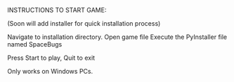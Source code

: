 INSTRUCTIONS TO START GAME: 

(Soon will add installer for quick installation process)

Navigate to installation directory.
Open game file
Execute the PyInstaller file named SpaceBugs

Press Start to play, Quit to exit

Only works on Windows PCs.
